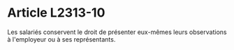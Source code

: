 # Article L2313-10

Les salariés conservent le droit de présenter eux-mêmes leurs observations à l'employeur ou à ses représentants.